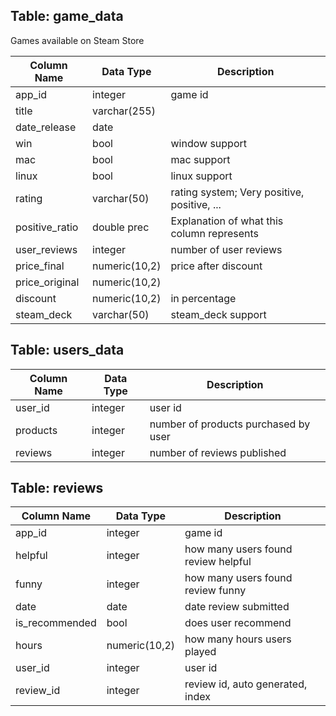 ## Table: game_data

Games available on Steam Store

| Column Name     | Data Type      | Description                                  |
|-----------------|----------------|----------------------------------------------|
| app_id          | integer        | game id                                      |
| title           | varchar(255)   |                                              |
| date_release    | date           |                                              |
| win             | bool           | window support                               |
| mac             | bool           | mac support                                  |
| linux           | bool           | linux support                                |
| rating          | varchar(50)    | rating system; Very positive, positive, ...  |
| positive_ratio  | double prec    | Explanation of what this column represents   |
| user_reviews    | integer        | number of user reviews                       |
| price_final     | numeric(10,2)  | price after discount                         |
| price_original  | numeric(10,2)  |                                              |
| discount        | numeric(10,2)  | in percentage                                |
| steam_deck      | varchar(50)    | steam_deck support                           |


## Table: users_data

| Column Name | Data Type | Description                           |
|-------------|-----------|---------------------------------------|
| user_id     | integer   | user id                               |
| products    | integer   | number of products purchased by user  |
| reviews     | integer   | number of reviews published           |


## Table: reviews

| Column Name     | Data Type      | Description                             |
|-----------------|----------------|-----------------------------------------|
| app_id          | integer        | game id                                 |
| helpful         | integer        | how many users found review helpful     |
| funny           | integer        | how many users found review funny       |
| date            | date           | date review submitted                   |
| is_recommended  | bool           | does user recommend                     |
| hours           | numeric(10,2)  | how many hours users played             |
| user_id         | integer        | user id                                 |
| review_id       | integer        | review id, auto generated, index        |